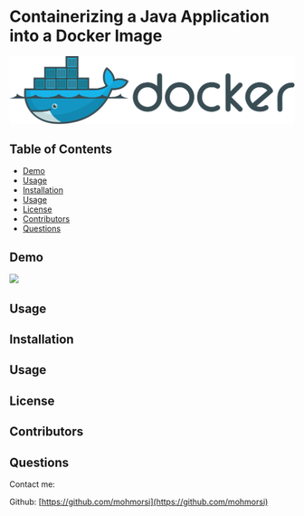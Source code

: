 # Containerizing a Java Application into a Docker Image

![image](./img/docker2.png)

## Table of Contents
* [Demo](#demo)
* [Usage](#usage)
* [Installation](#installation)
* [Usage](#usage)
* [License](#license)
* [Contributors](#contributors)
* [Questions](#questions)

## Demo
![](https://media.giphy.com/media/3OiKrJsfDiqqBL8pX3/giphy.gif)
## Usage

## Installation

## Usage

## License

## Contributors

## Questions
Contact me:

Github: [https://github.com/mohmorsi](https://github.com/mohmorsi)




